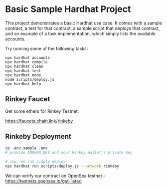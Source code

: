# Basic Sample Hardhat Project

This project demonstrates a basic Hardhat use case. It comes with a sample contract, a test for that contract, a sample script that deploys that contract, and an example of a task implementation, which simply lists the available accounts.

Try running some of the following tasks:

```shell
npx hardhat accounts
npx hardhat compile
npx hardhat clean
npx hardhat test
npx hardhat node
node scripts/deploy.js
npx hardhat help
```

## Rinkey Faucet

Get some ethers for Rinkey Testnet.

https://faucets.chain.link/rinkeby

## Rinkeby Deployment

```bash
cp .env.sample .env
# provide INFURA_KEY and your Rinkey Wallet's private key

# now, we can simply deploy
npx hardhat run scripts/deploy.js --network rinkeby
```

We can verify our contract on OpenSea testnet - https://testnets.opensea.io/get-listed